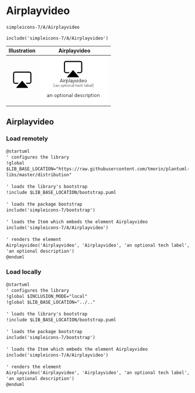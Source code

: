 # Airplayvideo


```text
simpleicons-7/A/Airplayvideo
```

```text
include('simpleicons-7/A/Airplayvideo')
```



| Illustration | Airplayvideo |
| :---: | :---: |
| ![illustration for Illustration](../../simpleicons-7/A/Airplayvideo.png) | ![illustration for Airplayvideo](../../simpleicons-7/A/Airplayvideo.Local.png) |




## Airplayvideo

### Load remotely
```plantuml
@startuml
' configures the library
!global $LIB_BASE_LOCATION="https://raw.githubusercontent.com/tmorin/plantuml-libs/master/distribution"

' loads the library's bootstrap
!include $LIB_BASE_LOCATION/bootstrap.puml

' loads the package bootstrap
include('simpleicons-7/bootstrap')

' loads the Item which embeds the element Airplayvideo
include('simpleicons-7/A/Airplayvideo')

' renders the element
Airplayvideo('Airplayvideo', 'Airplayvideo', 'an optional tech label', 'an optional description')
@enduml
```

### Load locally
```plantuml
@startuml
' configures the library
!global $INCLUSION_MODE="local"
!global $LIB_BASE_LOCATION="../.."

' loads the library's bootstrap
!include $LIB_BASE_LOCATION/bootstrap.puml

' loads the package bootstrap
include('simpleicons-7/bootstrap')

' loads the Item which embeds the element Airplayvideo
include('simpleicons-7/A/Airplayvideo')

' renders the element
Airplayvideo('Airplayvideo', 'Airplayvideo', 'an optional tech label', 'an optional description')
@enduml
```

